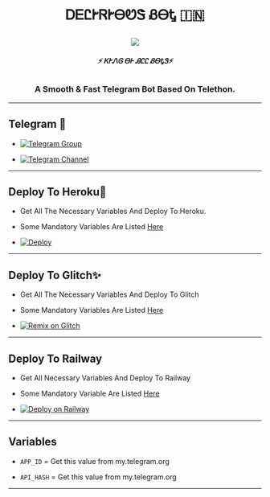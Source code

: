 <h1 align="center">

  <b> ᎠᎬᏝᎨᏒᎨᎾᏬᏕ ᏰᎾᎿ 🇮🇳</b>

</h1>

<p align="center">
<img src="https://telegra.ph/file/d6e6b1fcf3252659923fd.jpg"


 
  

</p>

<h6 align="center">

  <b>⚡ ᏦᎨᏁᎶ ᎾᎰ ᎯᏝᏝ ᏰᎾᎿᏕ⚡</b>

</h6>

<h3 align="center">

  <b>A Smooth & Fast Telegram Bot Based On Telethon.</b>

</h3>

-------

## Telegram 🏪

- [![Telegram Group](https://img.shields.io/badge/Telegram-Group-brightgreen)](https://t.me/missdelirioussupport)

- [![Telegram Channel](https://img.shields.io/badge/Telegram-Channel-brightgreen)](https://t.me/missdeliriousupdates)

--------

## Deploy To Heroku🚀

-  Get All The Necessary Variables And Deploy To Heroku.

-  Some Mandatory Variables Are Listed [Here](#Variables)

- [![Deploy](https://www.herokucdn.com/deploy/button.svg)](https://heroku.com/deploy?template=https://github.com/shivamsharma16-beep/delirious)

------

## Deploy To Glitch✨

- Get All The Necessary Variables And Deploy To Glitch

- Some Mandatory Variables Are Listed [Here](#Variables)

- [![Remix on Glitch](https://cdn.glitch.com/2703baf2-b643-4da7-ab91-7ee2a2d00b5b%2Fremix-button.svg)](https://glitch.com/edit/#!/import/github/shivamsharma16-beep/delirious)

---------

## Deploy To Railway

- Get All Necessary Variables And Deploy To Railway

- Some Mandatory Variable Are Listed [Here](#Variables)

- [![Deploy on Railway](https://railway.app/button.svg)](https://railway.app/new/template?template=https://github.com/shivamsharma16-beep/delirious)

-------

## Variables

- `APP_ID`  =  Get this value from my.telegram.org

- `API_HASH`  =  Get this value from my.telegram.org

--------
